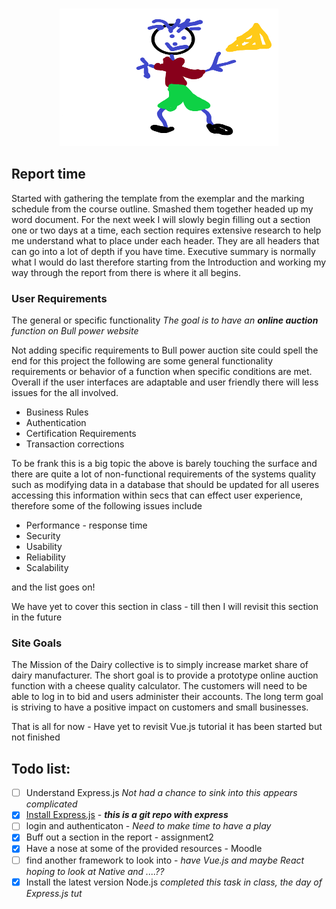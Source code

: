 <br/>
<p align="center">
<img  width="350" height="220" alt="My drawing" src="../assets/sticky1.png">
</p>

## Report time

Started with gathering the template from the exemplar and the marking schedule from the course outline. Smashed them together headed up my word document.
For the next week I will slowly begin filling out a section one or two days at a time, each section requires extensive research to help me understand what to place under each header. They are all headers that can go into a lot of depth if you have time.
Executive summary is normally what I would do last therefore starting from the Introduction and working my way through the report from there is where it all begins.

### User Requirements

The general or specific functionality
_The goal is to have an **online auction** function on Bull power website_

Not adding specific requirements to Bull power auction site could spell the end for this project the following are some general functionality requirements or behavior of a function when specific conditions are met. Overall if the user interfaces are adaptable and user friendly there will less issues for the all involved.

- Business Rules
- Authentication
- Certification Requirements
- Transaction corrections

To be frank this is a big topic the above is barely touching the surface and there are quite a lot of non-functional requirements of the systems quality such as modifying data in a database that should be updated for all useres accessing this information within secs that can effect user experience, therefore some of the following issues include

- Performance - response time
- Security
- Usability
- Reliability
- Scalability

and the list goes on!

We have yet to cover this section in class - till then I will revisit this section in the future

### Site Goals

The Mission of the Dairy collective is to simply increase market share of dairy manufacturer. The short goal is to provide a prototype online auction function with a cheese quality calculator. The customers will need to be able to log in to bid and users administer their accounts.
The long term goal is striving to have a positive impact on customers and small businesses.

That is all for now - Have yet to revisit Vue.js tutorial it has been started but not finished

## Todo list:

- [ ] Understand Express.js _Not had a chance to sink into this appears complicated_
- [x] [Install Express.js](<(https://github.com/terlici/base-express)>) - **_this is a git repo with express_**
- [ ] login and authenticaton - _Need to make time to have a play_
- [x] Buff out a section in the report - assignment2
- [x] Have a nose at some of the provided resources - Moodle
- [ ] find another framework to look into - _have Vue.js and maybe React hoping to look at Native and ....??_
- [x] Install the latest version Node.js _completed this task in class, the day of Express.js tut_
